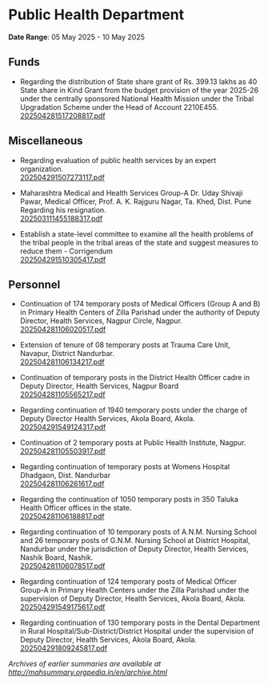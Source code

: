 # Public Health Department

**Date Range**: 05 May 2025 - 10 May 2025


## Funds
- Regarding the distribution of State share grant of Rs. 399.13 lakhs as 40 State share in Kind Grant from the budget provision of the year 2025-26 under the centrally sponsored National Health Mission under the Tribal Upgradation Scheme under the Head of Account 2210E455.\
  [202504281517208817.pdf](https://gr.maharashtra.gov.in/Site/Upload/Government%20Resolutions/English/202504281517208817.pdf)

## Miscellaneous
- Regarding evaluation of public health services by an expert organization.\
  [202504291507273117.pdf](https://gr.maharashtra.gov.in/Site/Upload/Government%20Resolutions/English/202504291507273117.pdf)

- Maharashtra Medical and Health Services Group-A  Dr. Uday Shivaji Pawar, Medical Officer,  Prof. A. K. Rajguru Nagar, Ta. Khed, Dist. Pune Regarding his resignation.\
  [202503111455188317.pdf](https://gr.maharashtra.gov.in/Site/Upload/Government%20Resolutions/English/202503111455188317.pdf)

- Establish a state-level committee to examine all the health problems of the tribal people in the tribal areas of the state and suggest measures to reduce them - Corrigendum\
  [202504291510305417.pdf](https://gr.maharashtra.gov.in/Site/Upload/Government%20Resolutions/English/202504291510305417.pdf)

## Personnel
- Continuation of 174 temporary posts of Medical Officers (Group A and B) in Primary Health Centers of Zilla Parishad under the authority of Deputy Director, Health Services, Nagpur Circle, Nagpur.\
  [202504281106020517.pdf](https://gr.maharashtra.gov.in/Site/Upload/Government%20Resolutions/English/202504281106020517.pdf)

- Extension of tenure of 08 temporary posts at Trauma Care Unit, Navapur, District Nandurbar.\
  [202504281106134217.pdf](https://gr.maharashtra.gov.in/Site/Upload/Government%20Resolutions/English/202504281106134217.pdf)

- Continuation of temporary posts in the District Health Officer cadre in Deputy Director, Health Services, Nagpur Board\
  [202504281105565217.pdf](https://gr.maharashtra.gov.in/Site/Upload/Government%20Resolutions/English/202504281105565217.pdf)

- Regarding continuation of 1940 temporary posts under the charge of Deputy Director Health Services, Akola Board, Akola.\
  [202504291549124317.pdf](https://gr.maharashtra.gov.in/Site/Upload/Government%20Resolutions/English/202504291549124317.pdf)

- Continuation of 2 temporary posts at Public Health Institute, Nagpur.\
  [202504281105503917.pdf](https://gr.maharashtra.gov.in/Site/Upload/Government%20Resolutions/English/202504281105503917.pdf)

- Regarding continuation of temporary posts at Womens Hospital Dhadgaon, Dist. Nandurbar\
  [202504281106261617.pdf](https://gr.maharashtra.gov.in/Site/Upload/Government%20Resolutions/English/202504281106261617.pdf)

- Regarding the continuation of 1050 temporary posts in 350 Taluka Health Officer offices in the state.\
  [202504281106188817.pdf](https://gr.maharashtra.gov.in/Site/Upload/Government%20Resolutions/English/202504281106188817.pdf)

- Regarding continuation of 10 temporary posts of A.N.M. Nursing School and 26 temporary posts of G.N.M. Nursing School at District Hospital, Nandurbar under the jurisdiction of Deputy Director, Health Services, Nashik Board, Nashik.\
  [202504281106078517.pdf](https://gr.maharashtra.gov.in/Site/Upload/Government%20Resolutions/English/202504281106078517.pdf)

- Regarding continuation of 124 temporary posts of Medical Officer Group-A in Primary Health Centers under the Zilla Parishad under the supervision  of Deputy Director, Health Services, Akola Board, Akola.\
  [202504291549175617.pdf](https://gr.maharashtra.gov.in/Site/Upload/Government%20Resolutions/English/202504291549175617.pdf)

- Regarding continuation of 130 temporary posts in the Dental Department in Rural Hospital/Sub-District/District Hospital under the  supervision of Deputy Director, Health Services, Akola Board, Akola.\
  [202504291809245817.pdf](https://gr.maharashtra.gov.in/Site/Upload/Government%20Resolutions/English/202504291809245817.pdf)


*Archives of earlier summaries are available at http://mahsummary.orgpedia.in/en/archive.html*